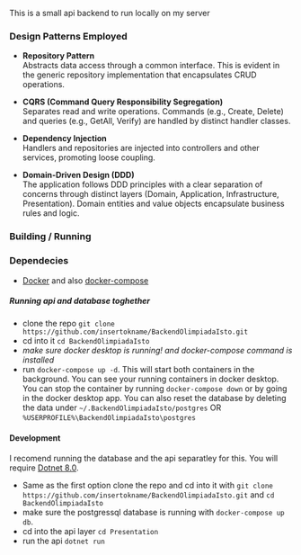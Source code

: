 This is a small api backend to run locally on my server 

### Design Patterns Employed

- **Repository Pattern**  
    Abstracts data access through a common interface. This is evident in the generic repository implementation that encapsulates CRUD operations.

- **CQRS (Command Query Responsibility Segregation)**  
    Separates read and write operations. Commands (e.g., Create, Delete) and queries (e.g., GetAll, Verify) are handled by distinct handler classes.

- **Dependency Injection**  
    Handlers and repositories are injected into controllers and other services, promoting loose coupling.

- **Domain-Driven Design (DDD)**  
    The application follows DDD principles with a clear separation of concerns through distinct layers (Domain, Application, Infrastructure, Presentation). Domain entities and value objects encapsulate business rules and logic.


### Building / Running

### Dependecies

- [Docker](https://www.docker.com/products/docker-desktop/) and also [docker-compose](https://github.com/docker/compose)

##### Running api and database toghether

- clone the repo `git clone https://github.com/insertokname/BackendOlimpiadaIsto.git`
- cd into it `cd BackendOlimpiadaIsto`
- *make sure docker desktop is running! and docker-compose command is installed*
- run `docker-compose up -d`. This will start both containers in the background. You can see your running containers in docker desktop. You can stop the container by running `docker-compose down` or by going in the docker desktop app. You can also reset the database by deleting the data under `~/.BackendOlimpiadaIsto/postgres` OR `%USERPROFILE%\BackendOlimpiadaIsto\postgres`

#### Development

I recomend running the database and the api separatley for this. You will require [Dotnet 8.0](https://dotnet.microsoft.com/en-us/download/dotnet/8.0).

- Same as the first option clone the repo and cd into it with `git clone https://github.com/insertokname/BackendOlimpiadaIsto.git` and `cd BackendOlimpiadaIsto`
- make sure the postgressql database is running with `docker-compose up db`.
- cd into the api layer `cd Presentation`
- run the api `dotnet run`
